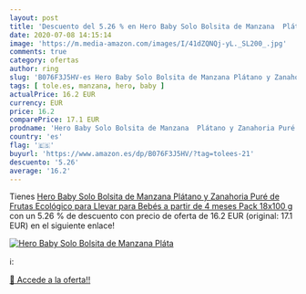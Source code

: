 ```yaml
---
layout: post
title: 'Descuento del 5.26 % en Hero Baby Solo Bolsita de Manzana  Pláta'
date: 2020-07-08 14:15:14
image: 'https://m.media-amazon.com/images/I/41dZQNQj-yL._SL200_.jpg'
comments: true
category: ofertas
author: ring
slug: 'B076F3J5HV-es Hero Baby Solo Bolsita de Manzana Plátano y Zanahoria Puré...'
tags: [ tole.es, manzana, hero, baby ]
actualPrice: 16.2 EUR
currency: EUR
price: 16.2
comparePrice: 17.1 EUR
prodname: 'Hero Baby Solo Bolsita de Manzana  Plátano y Zanahoria Puré de Frutas Ecológico para Llevar para Bebés a partir de 4 meses Pack 18x100 g'
country: 'es'
flag: '🇪🇸'
buyurl: 'https://www.amazon.es/dp/B076F3J5HV/?tag=tolees-21'
descuento: '5.26'
average: '16.2'
---
```


Tienes [Hero Baby Solo Bolsita de Manzana  Plátano y Zanahoria Puré de Frutas Ecológico para Llevar para Bebés a partir de 4 meses Pack 18x100 g](https://www.amazon.es/dp/B076F3J5HV/?tag=tolees-21) con un 5.26 % de descuento con precio de oferta de 16.2 EUR (original: 17.1 EUR) en el siguiente enlace!

[![Hero Baby Solo Bolsita de Manzana  Pláta](https://m.media-amazon.com/images/I/41dZQNQj-yL._SL200_.jpg)](https://www.amazon.es/dp/B076F3J5HV/?tag=tolees-21)

ℹ️:


[🛒 Accede a la oferta!!](https://www.amazon.es/dp/B076F3J5HV/?tag=tolees-21)
